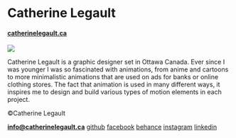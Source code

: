 # Catherine Legault
#### [catherinelegault.ca](https://catherinelegault.ca)
![](photo.jpg)

Catherine Legault is a graphic designer set in Ottawa Canada.
Ever since I was younger I was so fascinated with  animations,
from anime and cartoons to more minimalistic animations that are used on ads for banks or online clothing stores.
The fact that animation is used in many different ways, it inspires me to design and build various types of motion elements in each project.

©Catherine Legault

**[info@catherinelegault.ca](mailto:info@catherinelegault.ca)**
[github](https://github.com/catherine9)
[facebook](https://facebook.com/catherine.legaultdesign)
[behance](https://behance.net/catherinel2b3f)
[instagram](https://instagram.com/catherine_legault_design)
[linkedin](https://linkedin.com/in/catherine-legault-533b95111)
